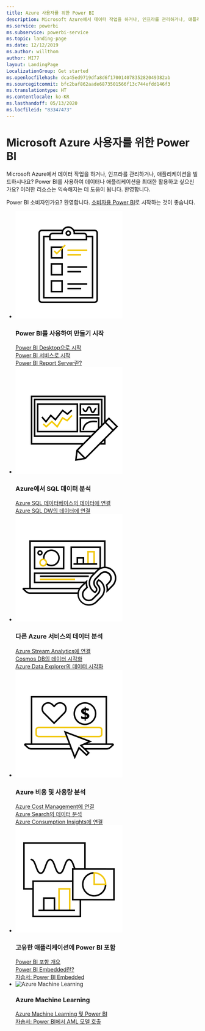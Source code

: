 ```yaml
---
title: Azure 사용자를 위한 Power BI
description: Microsoft Azure에서 데이터 작업을 하거나, 인프라를 관리하거나, 애플리케이션을 빌드하시나요?
ms.service: powerbi
ms.subservice: powerbi-service
ms.topic: landing-page
ms.date: 12/12/2019
ms.author: willthom
author: MI77
layout: LandingPage
LocalizationGroup: Get started
ms.openlocfilehash: dca45ed9719dfa8d6f17001407835282049382ab
ms.sourcegitcommit: bfc2baf862aade6873501566f13c744efdd146f3
ms.translationtype: HT
ms.contentlocale: ko-KR
ms.lasthandoff: 05/13/2020
ms.locfileid: "83347473"
---
```

# <a name="power-bi-for-microsoft-azure-users"></a>Microsoft Azure 사용자를 위한 Power BI 

Microsoft Azure에서 데이터 작업을 하거나, 인프라를 관리하거나, 애플리케이션을 빌드하시나요? Power BI를 사용하여 데이터나 애플리케이션을 최대한 활용하고 싶으신가요? 이러한 리소스는 익숙해지는 데 도움이 됩니다. 환영합니다.

Power BI 소비자인가요? 환영합니다. [소비자용 Power BI](../consumer/index.yml)로 시작하는 것이 좋습니다.

<ul class="panelContent cardsF"> 
            <li> 
                  <div class="cardSize"> 
                        <div class="cardPadding"> 
                              <div class="card"> 
                                    <div class="cardImageOuter">
                                          <div class="cardImage">
                                                <img alt="Get started creating with Power BI" src="media/power-bi-creator-landing/power-bi-designer-get-started.svg" data-linktype="relative-path">
                                          </div>
                                    </div>
                                    <div class="cardText"> 
                                          <h3>Power BI를 사용하여 만들기 시작</h3> 
                                          <p></p>
                                               <a href="../fundamentals/desktop-what-is-desktop.md">Power BI Desktop으로 시작</a><br/> 
                                               <a href="../fundamentals/power-bi-overview.md">Power BI 서비스로 시작</a><br/> 
                                               <a href="../report-server/get-started.md">Power BI Report Server란?</a>
                                    </div> 
                              </div> 
                        </div> 
                  </div> 
            </li>
            <li> 
                  <div class="cardSize"> 
                        <div class="cardPadding"> 
                              <div class="card"> 
                                    <div class="cardImageOuter">
                                          <div class="cardImage">
                                                <img alt="Analyze your SQL data from Azure" src="media/power-bi-creator-landing/power-bi-designer-transform-shape-data.svg" data-linktype="relative-path">
                                          </div>
                                    </div>
                                    <div class="cardText"> 
                                          <h3>Azure에서 SQL 데이터 분석</h3> 
                                          <p></p>
                                                <a href="service-azure-sql-database-with-direct-connect.md">Azure SQL 데이터베이스의 데이터에 연결</a><br/> 
                                                <a href="service-azure-sql-data-warehouse-with-direct-connect.md">Azure SQL DW의 데이터에 연결</a> 
                                    </div> 
                              </div> 
                        </div> 
                  </div> 
            </li>
            <li> 
                  <div class="cardSize"> 
                        <div class="cardPadding"> 
                              <div class="card"> 
                                    <div class="cardImageOuter">
                                          <div class="cardImage">
                                                <img alt="Analyze data from other Azure services" src="media/power-bi-creator-landing/power-bi-designer-connect-data.svg" data-linktype="relative-path">
                                          </div>
                                    </div>
                                    <div class="cardText"> 
                                          <h3>다른 Azure 서비스의 데이터 분석</h3> 
                                          <p></p>
                                                <a href="https://docs.microsoft.com/azure/stream-analytics/stream-analytics-power-bi-dashboard">Azure Stream Analytics에 연결</a><br/> 
                                                <a href="https://docs.microsoft.com/azure/cosmos-db/powerbi-visualize">Cosmos DB의 데이터 시각화</a><br/> 
                                                <a href="https://docs.microsoft.com/azure/data-explorer/visualize-power-bi">Azure Data Explorer의 데이터 시각화</a>
                                    </div> 
                              </div> 
                        </div> 
                  </div> 
            </li>
            <li> 
                  <div class="cardSize"> 
                        <div class="cardPadding"> 
                              <div class="card"> 
                                    <div class="cardImageOuter">
                                          <div class="cardImage">
                                                <img alt="Analyze your Azure costs and usage" src="media/power-bi-creator-landing/power-bi-designer-licensing.svg" data-linktype="relative-path">
                                          </div>
                                    </div>
                                    <div class="cardText"> 
                                          <h3>Azure 비용 및 사용량 분석</h3> 
                                          <p></p>
                                                <a href="desktop-connect-azure-cost-management.md">Azure Cost Management에 연결</a><br/> 
                                                <a href="service-connect-to-azure-search.md">Azure Search의 데이터 분석</a><br/> 
                                                <a href="desktop-connect-azure-consumption-insights.md">Azure Consumption Insights에 연결</a>
                                    </div> 
                              </div> 
                        </div> 
                  </div> 
            </li>
            <li> 
                  <div class="cardSize"> 
                        <div class="cardPadding"> 
                              <div class="card"> 
                                    <div class="cardImageOuter">
                                          <div class="cardImage">
                                                <img alt="Embedding Power BI in your own applications" src="media/power-bi-creator-landing/power-bi-designer-modeling-data-relationships.svg" data-linktype="relative-path">
                                          </div>
                                    </div>
                                    <div class="cardText"> 
                                          <h3>고유한 애플리케이션에 Power BI 포함</h3> 
                                          <p></p>
                                                <a href="../developer/embedded/embedding.md">Power BI 포함 개요</a><br/>
                                                <a href="../developer/embedded/azure-pbie-what-is-power-bi-embedded.md">Power BI Embedded란?</a><br/> 
                                                <a href="../developer/embedded/embed-sample-for-customers.md">자습서: Power BI Embedded </a> 
                                    </div> 
                              </div> 
                        </div> 
                  </div> 
            </li>
            <li> 
                  <div class="cardSize"> 
                        <div class="cardPadding"> 
                              <div class="card"> 
                                    <div class="cardImageOuter">
                                          <div class="cardImage">
                                                <img alt="Azure Machine Learning" src="media/power-bi-creator-landing/power-bi-designer-create-reports-visuals-dashboards.svg" data-linktype="relative-path">
                                          </div>
                                    </div>
                                    <div class="cardText"> 
                                          <h3>Azure Machine Learning</h3> 
                                          <p></p>
                                                <a href="../transform-model/service-machine-learning-integration.md">Azure Machine Learning 및 Power BI</a><br/> 
                                                <a href="service-tutorial-invoke-machine-learning-model.md">자습서: Power BI에서 AML 모델 호출</a><br/> 
                                    </div> 
                              </div> 
                        </div> 
                  </div> 
            </li>
</ul>
